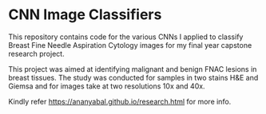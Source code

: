 # CNN Image Classifiers

This repository contains code for the various CNNs I applied to classify Breast Fine Needle Aspiration Cytology images for my final year capstone research project.

This project was aimed at identifying malignant and benign FNAC lesions in breast tissues. 
The study was conducted for samples in two stains H&E and Giemsa and for images take at two resolutions 10x and 40x.

Kindly refer https://ananyabal.github.io/research.html for more info.
